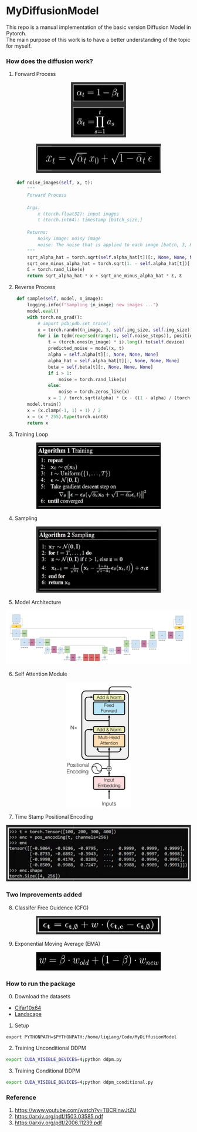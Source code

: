 # MyDiffusionModel
This repo is a manual implementation of the basic version Diffusion Model in Pytorch.  
The main purpose of this work is to have a better understanding of the topic for myself. 

### How does the diffusion work?
1. Forward Process

<p align="center">
    <img src="./imgs/alpha.png" alt="alpha" width="150" height="150"/>
</p>

<p align="center">
    <img src="./imgs/ForwardProcess.png" alt="ForwardProcess" width="340" height="80"/>
</p>


```python
    def noise_images(self, x, t):
        """
        Forward Process
        
        Args:
            x (torch.float32): input images
            t (torch.int64): timestamp [batch_size,]

        Returns:
            noisy image: noisy image
            noise: The noise that is applied to each image [batch, 3, H, W]. This is the label to predict.
        """
        sqrt_alpha_hat = torch.sqrt(self.alpha_hat[t])[:, None, None, None]
        sqrt_one_minus_alpha_hat = torch.sqrt(1. - self.alpha_hat[t])[:, None, None, None]
        Ɛ = torch.rand_like(x)
        return sqrt_alpha_hat * x + sqrt_one_minus_alpha_hat * Ɛ, Ɛ
```

2. Reverse Process

```python
    def sample(self, model, n_image):
        logging.info(f"Sampling {n_image} new images ...")
        model.eval()
        with torch.no_grad():
            # import pdb;pdb.set_trace()
            x = torch.randn((n_image, 3, self.img_size, self.img_size)).to(self.device)
            for i in tqdm(reversed(range(1, self.noise_steps)), position=0):
                t = (torch.ones(n_image) * i).long().to(self.device)
                predicted_noise = model(x, t)
                alpha = self.alpha[t][:, None, None, None]
                alpha_hat = self.alpha_hat[t][:, None, None, None]
                beta = self.beta[t][:, None, None, None]
                if i > 1:
                    noise = torch.rand_like(x)
                else:
                    noise = torch.zeros_like(x)
                x = 1 / torch.sqrt(alpha) * (x - ((1 - alpha) / (torch.sqrt(1 - alpha_hat))) * predicted_noise) + torch.sqrt(beta) * noise
        model.train()
        x = (x.clamp(-1, 1) + 1) / 2
        x = (x * 255).type(torch.uint8)
        return x

```

3. Training Loop
<p align="center">
    <img src="./imgs/algorithm1.png" alt="algorithm1" width="340" height="180"/>
</p>

4. Sampling
<p align="center">
    <img src="./imgs/algorithm2.png" alt="algorithm2" width="340" height="180"/>
</p>

5. Model Architecture
<p align="center">
    <img src="./imgs/UNet+SelfAttention.png" alt="Unet"/>
</p>

6. Self Attention Module
<p align="center">
    <img src="./imgs/encoder.png" alt="encoder" width="180" height="340"/>
</p>

7. Time Stamp Positional Encoding
<p align="center">
    <img src="./imgs/pos_encoding.png" alt="pos_encoding"/>
</p>

### Two Improvements added
8. Classifer Free Guidence (CFG)
<p align="center">
    <img src="./imgs/cfg.png" alt="cfg" width="340" height="50"/>
</p>

9. Exponential Moving Average (EMA)
<p align="center">
    <img src="./imgs/ema.png" alt="cfg" width="340" height="50"/>
</p>


### How to run the package
0. Download the datasets
* [Cifar10x64](https://www.kaggle.com/datasets/joaopauloschuler/cifar10-64x64-resized-via-cai-super-resolution)
* [Landscape](https://www.kaggle.com/datasets/arnaud58/landscape-pictures)

1. Setup
```
export PYTHONPATH=$PYTHONPATH:/home/liqiang/Code/MyDiffusionModel
```

2. Training Unconditional DDPM  
```bash
export CUDA_VISIBLE_DEVICES=4;python ddpm.py
```

3. Training Conditional DDPM
```bash
export CUDA_VISIBLE_DEVICES=4;python ddpm_conditional.py
```

### Reference
1. https://www.youtube.com/watch?v=TBCRlnwJtZU
2. https://arxiv.org/pdf/1503.03585.pdf
3. https://arxiv.org/pdf/2006.11239.pdf